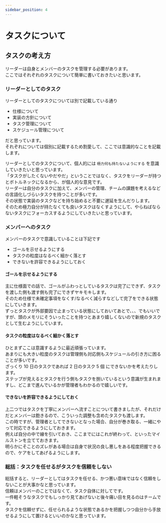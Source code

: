 ```yaml
---
sidebar_position: 4
---
```


# タスクについて

## タスクの考え方

リーダーは自身とメンバーのタスクを管理する必要があります。  
ここではそれぞれのタスクについて簡単に書いておきたいと思います。

### リーダーとしてのタスク

リーダーとしてのタスクについては別で記載している通り

- 仕様について
- 実装の方針について
- タスク管理について
- スケジュール管理について

だと思っています。  
それぞれについては個別に記載するため割愛して、ここでは意識的なことを記載します。

リーダーとしてのタスクについて、個人的には `極力何も持たないようにする` を意識していきたいと思っています。  
「タスクがしたくないやだやだ」ということではなく、タスクをリーダーが持つとボトルネックになるから、が個人的な意見です。  
リーダーは自分のタスクに加えて、メンバーの管理、チームの課題を考えるなどの言語化しづらいタスクを持つことが多いです。  
その状態で実装のタスクなどを持ち始めると不要に遅延を生んだりします。  
そのため極力自分が持たなくても良いタスクはなくすようにして、やらねばならないタスクにフォーカスするようにしていきたいと思っています。

### メンバーへのタスク

メンバーのタスクで意識していることは下記です

- ゴールを示せるようにする
- タスクの粒度はなるべく細かく落とす
- できないを許容できるようにしておく

#### ゴールを示せるようにする

主に仕様面での話で、ゴールがふわっとしているタスクは完了にできず、タスクを渡した側も渡す側も完了にできずヤキモキします。  
そのため仕様で未確定事項をなくす/なるべく減らすなどして完了をできる状態にしていきます。  
ずっとタスクが外部要因で止まっている状態にしておいてあとで、、、でもいいですが、頭のメモリにそういったことを持つとあまり嬉しくないので新規のタスクとして生むようにしています。

#### タスクの粒度はなるべく細かく落とす

ひとまずここは意識するように最近頑張っています。  
あまりにも大きい粒度のタスクは管理側も対応側もスケジュールの引き方に困ることが多いです。  
ざっくり 10 日のタスクであれば 2 日のタスク 5 個 にできないかを考えたりします。  
ステップが見えるとタスクを行う側もタスクを捌いているという意識が生まれますし、どこまで進んでいるかが管理者もわかるので嬉しいです。

#### できないを許容できるようにしておく

上二つではタスクを丁寧にメンバーへ流すことについて書きましたが、それだけだとメンバーは飽きるので、こういった調整も含めたタスクも渡します。  
この時ですが、管理者としてできないとなった場合、自分が巻き取る、一緒にやって対応できるようにしておきます。  
例えば自分の中で線を引いておき、ここまでにはこれが終わって、といったマイルストンを立てておきます。  
明らかにそことのズレがある場合は自身で状況の良し悪しをある程度把握できるので、ケアをしてあげるようにします。

### 総括：タスクを任せるがタスクを信頼をしない

総括すると、リーダーとしてはタスクを任せる、かつ悪い意味ではなく信頼をしないことが大事かなと思っています。  
信頼はメンバーのことではなくて、タスク自体に対してです。  
一件軽そうなタスクでもしっかり見てあげないと後々痛い目を見るのはチームです。  
タスクを信頼せずに、任せられるような状態であるかを把握しつつ自分から手放せるようにして置けるといいのかなと思っています。
